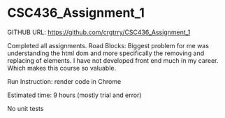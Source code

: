 # CSC436_Assignment_1

GITHUB URL: https://github.com/crgtrry/CSC436_Assignment_1

Completed all assignments.
Road Blocks:  Biggest problem for me was understanding the html dom and more specifically the removing and replacing of elements.
I have not developed front end much in my career.  Which makes this course so valuable.

Run Instruction: render code in Chrome

Estimated time: 9 hours (mostly trial and error)

No unit tests
